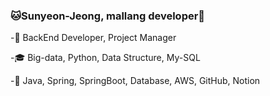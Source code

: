 ### 🐱Sunyeon-Jeong, mallang developer🐰
-🎀 BackEnd Developer, Project Manager

-🎓 Big-data, Python, Data Structure, My-SQL

-🌈 Java, Spring, SpringBoot, Database, AWS, GitHub, Notion
